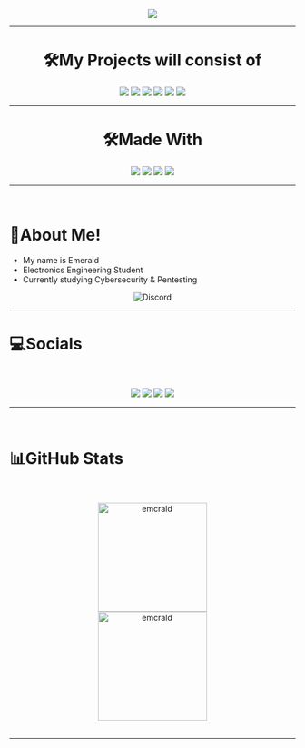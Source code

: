 <p align="center">
  <a href="https://github.com/DenverCoder1/readme-typing-svg"><img src="https://readme-typing-svg.herokuapp.com?color=02D5F7&background=19FF5F00&center=true&vCenter=true&lines=Welcome+To+Emerald's+Profile"></a>
</p>

<hr>
<h1 align="center">
  <b>🛠️My Projects will consist of</b>
</h1>

<p align="center"> 
  <img src="https://img.shields.io/badge/HTML-E34F26?style=for-the-badge&logo=html5&logoColor=white">
  <img src="https://img.shields.io/badge/CSS-1572B6?style=for-the-badge&logo=css3&logoColor=white">
  <img src="https://img.shields.io/badge/JavaScript-F7DF1E?style=for-the-badge&logo=javascript&logoColor=black">
  <img src="https://img.shields.io/badge/C%2B%2B-00599C?style=for-the-badge&logo=c%2B%2B&logoColor=white">
  <img src="https://img.shields.io/badge/Node.js-339933?style=for-the-badge&logo=nodedotjs&logoColor=white">
  <img src="https://img.shields.io/badge/python-%233776AB.svg?&style=for-the-badge&logo=python&logoColor=white">
</p>
<hr>
<h1 align="center">
  <b>🛠️Made With</b>
</h1>
<p align="center"> 
<img src="https://img.shields.io/badge/Windows-0078D6?style=for-the-badge&logo=windows&logoColor=white">
<img src="https://img.shields.io/badge/Visual_Studio_Code-0078D4?style=for-the-badge&logo=visual%20studio%20code&logoColor=white">
<img src="https://img.shields.io/badge/Raspberry%20Pi-E34F26?style=for-the-badge&logo=raspberrypi&logoColor=white">
<img src="https://img.shields.io/badge/Ubuntu-E34F26?style=for-the-badge&logo=ubuntu&logoColor=white">
</p>
<hr>
<Br>
<h1>👀About Me!</h1>

- My name is Emerald
- Electronics Engineering Student
- Currently studying Cybersecurity & Pentesting
<p align="center"> <img src="https://discord.c99.nl/widget/theme-4/620549523697172511.png" alt="Discord" /> </p>
<hr>

<h1>💻Socials</h1>
<p align="center">
<Br>
<p align="center">
  <a href="mailto:emerald@emeraldbots.xyz"><img src="https://img.shields.io/badge/e‑mail-D14836.svg?style=for-the-badge&logo=GMail&logoColor=white"/></a>
  <a href="https://twitter.com/emcraldtwt"><img src="https://img.shields.io/badge/twitter-1DA1F2.svg?style=for-the-badge&logo=twitter&logoColor=white"/></a>
  <a href="https://discord.com/users/620549523697172511"><img src="https://img.shields.io/badge/Discord-5865F2?style=for-the-badge&logo=discord&logoColor=white"/></a>
  <a href="https://steamcommunity.com/id/-emerald-/"><img src="https://img.shields.io/badge/Steam-000000?style=for-the-badge&logo=steam&logoColor=white"/></a>
  
<Br>
<hr>
<Br>
<h1>📊GitHub Stats</h1>
  <br/>
  <p align="center">
   <img src="https://github-readme-stats-git-master-emerald-cmd.vercel.app/api?username=emcrald&include_all_commits=true&count_private=true&theme=dark" alt="emcrald" height="192px"/>
  <br/>
   <img src="https://github-readme-stats-git-master-emerald-cmd.vercel.app/api/top-langs/?username=emcrald&count_private=true&layout=compact&theme=dark&langs_count=6" alt="emcrald" height="192px"/>
  <br/>
 
<Br>
<hr>
